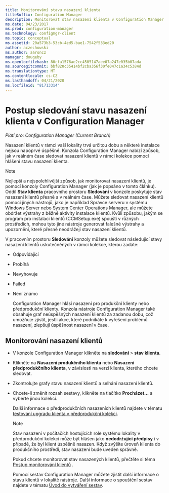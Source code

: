 ```yaml
---
title: Monitorování stavu nasazení klienta
titleSuffix: Configuration Manager
description: Monitorovat stav nasazení klienta v Configuration Manager.
ms.date: 04/23/2017
ms.prod: configuration-manager
ms.technology: configmgr-client
ms.topic: conceptual
ms.assetid: 20a573b3-53cb-4ed5-bae1-7542f533ed20
author: aczechowski
ms.author: aaroncz
manager: dougeby
ms.openlocfilehash: 80cfa1576ae2cc4505147aee07a247e035b07ada
ms.sourcegitcommit: bbf820c35414bf2cba356f30fe047c1a34c5384d
ms.translationtype: MT
ms.contentlocale: cs-CZ
ms.lasthandoff: 04/21/2020
ms.locfileid: "81713314"
---
```

# <a name="how-to-monitor-client-deployment-status-in-configuration-manager"></a>Postup sledování stavu nasazení klienta v Configuration Manager

*Platí pro: Configuration Manager (Current Branch)*

Nasazení klientů v rámci vaší lokality trvá určitou dobu a některé instalace nejsou napoprvé úspěšné. Konzola Configuration Manager nabízí způsob, jak v reálném čase sledovat nasazení klientů v rámci kolekce pomocí hlášení stavu nasazení klienta.  

> [!NOTE]  
>  Nejlepší a nejspolehlivější způsob, jak monitorovat nasazení klientů, je pomocí konzoly Configuration Manager (jak je popsáno v tomto článku). Oddíl **Stav klienta** pracovního prostoru **Sledování** v konzole poskytuje stav nasazení klientů přesně a v reálném čase. Můžete sledovat nasazení klientů pomocí jiných nástrojů, jako je například Správce serveru v systému Windows Server nebo System Center Operations Manager, ale můžete obdržet výstrahy z běžné aktivity instalace klientů. Kvůli způsobu, jakým se program pro instalaci klientů (CCMSetup.exe) spouští v různých prostředích, mohou tyto jiné nástroje generovat falešné výstrahy a upozornění, které přesně neodrážejí stav nasazení klientů.  

 V pracovním prostoru **Sledování** konzoly můžete sledovat následující stavy nasazení klientů uskutečněných v rámci kolekce, kterou zadáte:  

- Odpovídající  

- Probíhá  

- Nevyhovuje  

- Failed  

- Není známo  

  Configuration Manager hlásí nasazení pro produkční klienty nebo předprodukční klienty. Konzola nástroje Configuration Manager také obsahuje graf neúspěšných nasazení klientů za zadanou dobu, což umožňuje zjistit, jestli akce, které podnikáte k vyřešení problémů nasazení, zlepšují úspěšnost nasazení v čase.  

## <a name="to-monitor-client-deployments"></a>Monitorování nasazení klientů  

- V konzole Configuration Manager klikněte na **sledování** > **stav klienta**.  

- Klikněte na **Nasazení produkčního klienta** nebo **Nasazení předprodukčního klienta**, v závislosti na verzi klienta, kterého chcete sledovat.  

- Zkontrolujte grafy stavu nasazení klientů a selhání nasazení klientů.  

- Chcete-li změnit rozsah sestavy, klikněte na tlačítko **Procházet...** a vyberte jinou kolekci.  

  Další informace o předprodukčních nasazeních klientů najdete v tématu [testování upgradu klienta v předprodukční kolekci](../../../core/clients/manage/upgrade/test-client-upgrades.md).

  > [!NOTE]
  > Stav nasazení v počítačích hostujících role systému lokality v předprodukční kolekci může být hlášen jako **nedodržující předpisy** i v případě, že byl klient úspěšně nasazen. Když zvýšíte úroveň klienta do produkčního prostředí, stav nasazení bude uveden správně.   

  Pokud chcete monitorovat stav nasazených klientů, přečtěte si téma [Postup monitorování klientů](../../../core/clients/manage/monitor-clients.md) .  

  Pomocí sestav Configuration Manager můžete zjistit další informace o stavu klientů v lokalitě nástroje. Další informace o spouštění sestav najdete v tématu [Úvod do vytváření sestav](../../servers/manage/introduction-to-reporting.md).  
